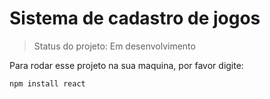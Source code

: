<h1> Sistema de cadastro de jogos</h1>

> Status do projeto: Em desenvolvimento

Para rodar esse projeto na sua maquina, por favor digite:
```
npm install react
```
